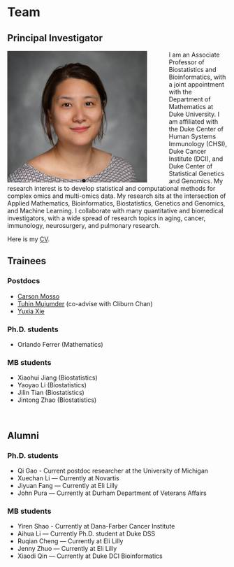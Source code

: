 # Team

## Principal Investigator

<img src="./files/PI-JX.jpg" width="320px" style="float:left; margin-right:50px;">

I am an Associate Professor of Biostatistics and Bioinformatics, with a joint appointment with the Department of Mathematics at Duke University. I am affiliated with the Duke Center of Human Systems Immunology (CHSI),  Duke Cancer Institute (DCI),  and Duke Center of Statistical Genetics and Genomics. My research interest is to develop statistical and computational methods for complex omics and multi-omics data. My research sits at the intersection of Applied Mathematics, Bioinformatics, Biostatistics, Genetics and Genomics, and Machine Learning. I collaborate with many quantitative and biomedical investigators, with a wide spread of research topics in aging, cancer, immunology, neurosurgery, and pulmonary research.

Here is my [CV](./files/CV-JX-2023.pdf).

## Trainees

###  Postdocs
- [Carson Mosso](https://cmosso.github.io/)
- [Tuhin Mujumder](https://sites.google.com/view/tuhinmajumderstat/) (co-advise with Cliburn Chan)
- [Yuxia Xie](https://sites.google.com/view/yuxia-xie/)

### Ph.D. students
- Orlando Ferrer (Mathematics)

### MB students
- Xiaohui Jiang (Biostatistics)
- Yaoyao Li (Biostatistics)
- Jilin Tian (Biostatistics)
- Jintong Zhao (Biostatistics)

&nbsp;

## Alumni

### Ph.D. students

- Qi Gao - Current postdoc researcher at the University of Michigan
- Xuechan Li  — Currently at Novartis
- Jiyuan Fang  — Currently at Eli Lilly
- John Pura — Currently at Durham Department of Veterans Affairs
 
### MB students

- Yiren Shao - Currently at Dana-Farber Cancer Institute
- Aihua Li — Currently Ph.D. student at Duke DSS
- Ruqian Cheng — Currently at Eli Lilly
- Jenny Zhuo — Currently at Eli Lilly
- Xiaodi Qin  — Currently at Duke DCI Bioinformatics


